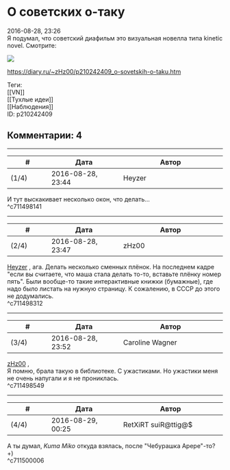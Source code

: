 О советских о-таку
==================

  
2016-08-28, 23:26  
 Я подумал, что советский диафильм это визуальная новелла типа kinetic novel. Смотрите:   
   
  ![](http://www.pravda-tv.ru/wp-content/uploads/2014/03/Filmstrip101.jpg)    
  
<https://diary.ru/~zHz00/p210242409_o-sovetskih-o-taku.htm>  
  
Теги:  
[[VN]]  
[[Тухлые идеи]]  
[[Наблюдения]]  
ID: p210242409  


Комментарии: 4
--------------

  


---



|         #         |              Дата              |                     Автор                     |           ID           |
| --- | --- | --- | --- |
| (1/4) | 2016-08-28, 23:44 | Heyzer | c711498141 |

  
 И тут выскакивает несколько окон, что делать...   
 ^c711498141

---



|         #         |              Дата              |                     Автор                     |           ID           |
| --- | --- | --- | --- |
| (2/4) | 2016-08-28, 23:47 | zHz00 | c711498312 |

  
  [Heyzer](http://heyzero.diary.ru "Doctor Online")  , ага. Делать несколько сменных плёнок. На последнем кадре "если вы считаете, что маша стала делать то-то, вставьте плёнку номер пять". Были вообще-то такие интерактивные книжки (бумажные), где надо было листать на нужную страницу. К сожалению, в СССР до этого не додумались.   
 ^c711498312

---



|         #         |              Дата              |                     Автор                     |           ID           |
| --- | --- | --- | --- |
| (3/4) | 2016-08-28, 23:52 | Caroline Wagner | c711498549 |

  
  [zHz00](https://zHz00.diary.ru "Untitled")  ,   
 Я помню, брала такую в библиотеке. С ужастиками. Но ужастики меня не очень напугали и я не прониклась.   
 ^c711498549

---



|         #         |              Дата              |                     Автор                     |           ID           |
| --- | --- | --- | --- |
| (4/4) | 2016-08-29, 00:25 | RetXiRT suiR@ttig@$ | c711500006 |

  
  А ты думал,  *Kuma Miko*  откуда взялась, после "Чебурашка Арере"-то? +)    
 ^c711500006